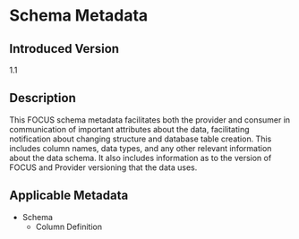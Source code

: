 # Schema Metadata

## Introduced Version

1.1

## Description

This FOCUS schema metadata facilitates both the provider and consumer in communication of important attributes about the data, facilitating notification about changing structure and database table creation. This includes column names, data types, and any other relevant information about the data schema. It also includes information as to the version of FOCUS and Provider versioning that the data uses.  

## Applicable Metadata 

* Schema
  * Column Definition
  
